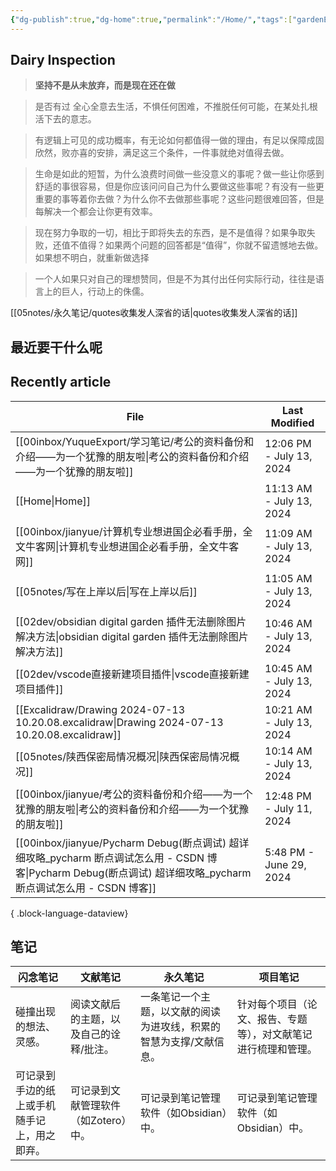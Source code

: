 ```yaml
---
{"dg-publish":true,"dg-home":true,"permalink":"/Home/","tags":["gardenEntry"],"dgPassFrontmatter":true,"noteIcon":""}
---
```



## Dairy Inspection

> **坚持不是从未放弃，而是现在还在做**

> 是否有过 全心全意去生活，不惧任何困难，不推脱任何可能，在某处扎根活下去的意志。

> 有逻辑上可见的成功概率，有无论如何都值得一做的理由，有足以保障成固欣然，败亦喜的安排，满足这三个条件，一件事就绝对值得去做。

> 生命是如此的短暂，为什么浪费时间做一些没意义的事呢？做一些让你感到舒适的事很容易，但是你应该问问自己为什么要做这些事呢？有没有一些更重要的事等着你去做？为什么你不去做那些事呢？这些问题很难回答，但是每解决一个都会让你更有效率。

> 现在努力争取的一切，相比于即将失去的东西，是不是值得？如果争取失败，还值不值得？如果两个问题的回答都是“值得”，你就不留遗憾地去做。如果想不明白，就重新做选择

> 一个人如果只对自己的理想赞同，但是不为其付出任何实际行动，往往是语言上的巨人，行动上的侏儒。

[[05notes/永久笔记/quotes收集发人深省的话\|quotes收集发人深省的话]]


##  最近要干什么呢






## Recently article

| File                                                                                                                            | Last Modified            |
| ------------------------------------------------------------------------------------------------------------------------------- | ------------------------ |
| [[00inbox/YuqueExport/学习笔记/考公的资料备份和介绍——为一个犹豫的朋友啦\|考公的资料备份和介绍——为一个犹豫的朋友啦]]                                                    | 12:06 PM - July 13, 2024 |
| [[Home\|Home]]                                                                                                               | 11:13 AM - July 13, 2024 |
| [[00inbox/jianyue/计算机专业想进国企必看手册，全文牛客网\|计算机专业想进国企必看手册，全文牛客网]]                                                                 | 11:09 AM - July 13, 2024 |
| [[05notes/写在上岸以后\|写在上岸以后]]                                                                                                   | 11:05 AM - July 13, 2024 |
| [[02dev/obsidian digital garden 插件无法删除图片解决方法\|obsidian digital garden 插件无法删除图片解决方法]]                                         | 10:46 AM - July 13, 2024 |
| [[02dev/vscode直接新建项目插件\|vscode直接新建项目插件]]                                                                                     | 10:45 AM - July 13, 2024 |
| [[Excalidraw/Drawing 2024-07-13 10.20.08.excalidraw\|Drawing 2024-07-13 10.20.08.excalidraw]]                                | 10:21 AM - July 13, 2024 |
| [[05notes/陕西保密局情况概况\|陕西保密局情况概况]]                                                                                             | 10:14 AM - July 13, 2024 |
| [[00inbox/jianyue/考公的资料备份和介绍——为一个犹豫的朋友啦\|考公的资料备份和介绍——为一个犹豫的朋友啦]]                                                             | 12:48 PM - July 11, 2024 |
| [[00inbox/jianyue/Pycharm Debug(断点调试) 超详细攻略_pycharm 断点调试怎么用 - CSDN 博客\|Pycharm Debug(断点调试) 超详细攻略_pycharm 断点调试怎么用 - CSDN 博客]] | 5:48 PM - June 29, 2024  |

{ .block-language-dataview}


## 笔记

| 闪念笔记 | 文献笔记 | 永久笔记 | 项目笔记 |
| ---- | ---- | ---- | ---- |
| 碰撞出现的想法、灵感。 | 阅读文献后的主题，以及自己的诠释/批注。 | 一条笔记一个主题，以文献的阅读为进攻线，积累的智慧为支撑/文献信息。 | 针对每个项目（论文、报告、专题等），对文献笔记进行梳理和管理。 |
| 可记录到手边的纸上或手机随手记上，用之即弃。 | 可记录到文献管理软件（如Zotero）中。 | 可记录到笔记管理软件（如Obsidian）中。 | 可记录到笔记管理软件（如Obsidian）中。 |


